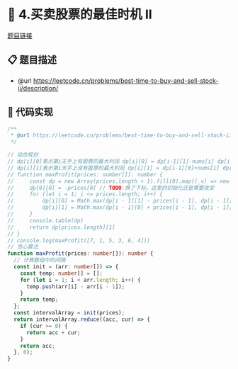 # 🎪 4.买卖股票的最佳时机 II

[题目链接](https://leetcode.cn/problems/best-time-to-buy-and-sell-stock-ii/description/)

## 📋 题目描述
* @url https://leetcode.cn/problems/best-time-to-buy-and-sell-stock-ii/description/

## 📑 代码实现
```typescript
/**
 * @url https://leetcode.cn/problems/best-time-to-buy-and-sell-stock-ii/description/
 */

// 动态规划
// dp[i][0]表示第i天手上有股票的最大利润 dp[i][0] = dp[i-1][1]-nums[i] dp[i][0]
// dp[i][1]表示第i天手上没有股票的最大利润 dp[i][1] = dp[i-1][0]+nums[i] dp[i-1][1]
// function maxProfit(prices: number[]): number {
//     const dp = new Array(prices.length + 1).fill(0).map((_v) => new Array(2).fill(0))
//     dp[0][0] = -prices[0] // TODO:换了下标，这里的初始化还是需要改变
//     for (let i = 1; i <= prices.length; i++) {
//         dp[i][0] = Math.max(dp[i - 1][1] - prices[i - 1], dp[i - 1][0])
//         dp[i][1] = Math.max(dp[i - 1][0] + prices[i - 1], dp[i - 1][1])
//     }
//     console.table(dp)
//     return dp[prices.length][1]
// }
// console.log(maxProfit([7, 1, 5, 3, 6, 4]))
// 贪心算法
function maxProfit(prices: number[]): number {
  // 计算数组中的间隔
  const init = (arr: number[]) => {
    const temp: number[] = [];
    for (let i = 1; i < arr.length; i++) {
      temp.push(arr[i] - arr[i - 1]);
    }
    return temp;
  };
  const intervalArray = init(prices);
  return intervalArray.reduce((acc, cur) => {
    if (cur >= 0) {
      return acc + cur;
    }
    return acc;
  }, 0);
}

```
